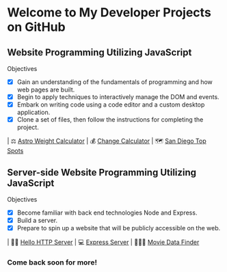 # Welcome to My Developer Projects on GitHub

## Website Programming Utilizing JavaScript

Objectives
- [x]  Gain an understanding of the fundamentals of programming and how web pages are built.
- [x]  Begin to apply techniques to interactively manage the DOM and events.
- [x]  Embark on writing code using a code editor and a custom desktop application.
- [x]  Clone a set of files, then follow the instructions for completing the project.

| ⚖️ [Astro Weight Calculator](https://thedevcodingken.github.io/my-astro-weight-calculator/) 
| 💰 [Change Calculator](https://thedevcodingken.github.io/my-change-calculator/)
| 🗺 [San Diego Top Spots](https://thedevcodingken.github.io/san-diego-top-spots/)

## Server-side Website Programming Utilizing JavaScript

Objectives
- [x]  Become familiar with back end technologies Node and Express.
- [x]  Build a server.
- [x]  Prepare to spin up a website that will be publicly accessible on the web.

| 👋🏾 [Hello HTTP Server](https://github.com/TheDevCodingKen/hello-http-server)
| 💻 [Express Server](https://github.com/TheDevCodingKen/express-server)
| 🕵🏾‍♂️ [Movie Data Finder](https://github.com/TheDevCodingKen/movie-data-finder)

### Come back soon for more!

